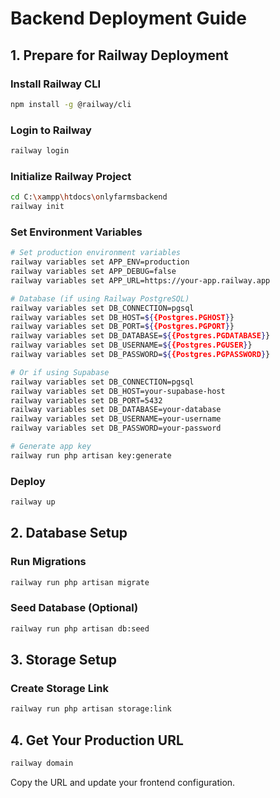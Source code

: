 # Backend Deployment Guide

## 1. Prepare for Railway Deployment

### Install Railway CLI
```bash
npm install -g @railway/cli
```

### Login to Railway
```bash
railway login
```

### Initialize Railway Project
```bash
cd C:\xampp\htdocs\onlyfarmsbackend
railway init
```

### Set Environment Variables
```bash
# Set production environment variables
railway variables set APP_ENV=production
railway variables set APP_DEBUG=false
railway variables set APP_URL=https://your-app.railway.app

# Database (if using Railway PostgreSQL)
railway variables set DB_CONNECTION=pgsql
railway variables set DB_HOST=${{Postgres.PGHOST}}
railway variables set DB_PORT=${{Postgres.PGPORT}}
railway variables set DB_DATABASE=${{Postgres.PGDATABASE}}
railway variables set DB_USERNAME=${{Postgres.PGUSER}}
railway variables set DB_PASSWORD=${{Postgres.PGPASSWORD}}

# Or if using Supabase
railway variables set DB_CONNECTION=pgsql
railway variables set DB_HOST=your-supabase-host
railway variables set DB_PORT=5432
railway variables set DB_DATABASE=your-database
railway variables set DB_USERNAME=your-username
railway variables set DB_PASSWORD=your-password

# Generate app key
railway run php artisan key:generate
```

### Deploy
```bash
railway up
```

## 2. Database Setup

### Run Migrations
```bash
railway run php artisan migrate
```

### Seed Database (Optional)
```bash
railway run php artisan db:seed
```

## 3. Storage Setup

### Create Storage Link
```bash
railway run php artisan storage:link
```

## 4. Get Your Production URL
```bash
railway domain
```

Copy the URL and update your frontend configuration.
